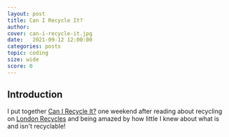 ```yaml
---
layout: post
title: Can I Recycle It?
author:  
cover: can-i-recycle-it.jpg
date:   2021-09-12 12:00:00
categories: posts
topic: coding
size: wide
score: 0
---
```


## Introduction

I put together [Can I Recycle It?](https://hamishll.github.io/recycling) one weekend after reading about recycling on [London Recycles](https://londonrecycles.co.uk/) and being amazed by how little I knew about what is and isn't recyclable!


